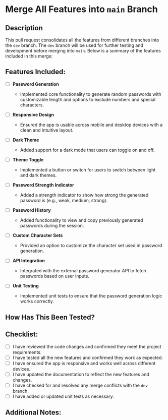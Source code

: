 # Merge All Features into `main` Branch

## Description

This pull request consolidates all the features from different branches into the `dev` branch. The `dev` branch will be used for further testing and development before merging into `main`. Below is a summary of the features included in this merge:

## Features Included:

- [ ] **Password Generation**

  - Implemented core functionality to generate random passwords with customizable length and options to exclude numbers and special characters.

- [ ] **Responsive Design**

  - Ensured the app is usable across mobile and desktop devices with a clean and intuitive layout.

- [ ] **Dark Theme**

  - Added support for a dark mode that users can toggle on and off.

- [ ] **Theme Toggle**

  - Implemented a button or switch for users to switch between light and dark themes.

- [ ] **Password Strength Indicator**

  - Added a strength indicator to show how strong the generated password is (e.g., weak, medium, strong).

- [ ] **Password History**

  - Added functionality to view and copy previously generated passwords during the session.

- [ ] **Custom Character Sets**

  - Provided an option to customize the character set used in password generation.

- [ ] **API Integration**

  - Integrated with the external password generator API to fetch passwords based on user inputs.

- [ ] **Unit Testing**
  - Implemented unit tests to ensure that the password generation logic works correctly.

## How Has This Been Tested?

<!-- Describe the tests that were performed to verify the changes. Include details about the environment and testing frameworks used. -->

## Checklist:

- [ ] I have reviewed the code changes and confirmed they meet the project requirements.
- [ ] I have tested all the new features and confirmed they work as expected.
- [ ] I have ensured the app is responsive and works well across different devices.
- [ ] I have updated the documentation to reflect the new features and changes.
- [ ] I have checked for and resolved any merge conflicts with the `dev` branch.
- [ ] I have added or updated unit tests as necessary.

## Additional Notes:

<!-- Include any additional context or information relevant to the pull request. -->
